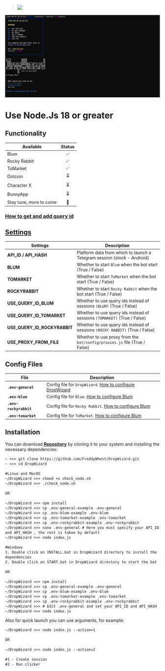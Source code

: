 > [<img src="https://img.shields.io/badge/Telegram-%40Me-orange">](https://t.me/roddyfred)

![img1](./.github/images/hero.png)

# Use Node.Js 18 or greater

## Functionality

| Available               | Status |
| ----------------------- | :----: |
| Blum                    |   ✅   |
| Rocky Rabbit            |   ✅   |
| ToMarket                |   ✅   |
| Dotcoin                 |   ⏳   |
| Character X             |   ⏳   |
| BunnyApp                |   ⏳   |
| Stay tune, more to come |   👻   |

### [How to get and add query id](https://github.com/Freddywhest/DropWizard/blob/main/AddQueryId.md)

## [Settings](https://github.com/FreddyWhest/DropWizard/blob/main/.env-general-example)

| Settings                     | Description                                                                  |
| ---------------------------- | ---------------------------------------------------------------------------- |
| **API_ID / API_HASH**        | Platform data from which to launch a Telegram session (stock - Android)      |
| **BLUM**                     | Whether to start `Blum` when the bot start (True / False)                    |
| **TOMARKET**                 | Whether to start `ToMarket` when the bot start (True / False)                |
| **ROCKYRABBIT**              | Whether to start `Rocky Rabbit` when the bot start (True / False)            |
| **USE_QUERY_ID_BLUM**        | Whether to use query ids instead of sessions `(BLUM)` (True / False)         |
| **USE_QUERY_ID_TOMARKET**    | Whether to use query ids instead of sessions `(TOMARKET)` (True / False)     |
| **USE_QUERY_ID_ROCKYRABBIT** | Whether to use query ids instead of sessions `(ROCKY RABBIT)` (True / False) |
| **USE_PROXY_FROM_FILE**      | Whether to use proxy from the `bot/config/proxies.js` file (True / False)    |

## Config Files

| File                   | Description                                                                                                                |
| ---------------------- | -------------------------------------------------------------------------------------------------------------------------- |
| **`.env-general`**     | Config file for `DropWizard`. [How to configure DropWizard](#settings)                                                     |
| **`.env-blum`**        | Config file for `Blum`. [How to configure Blum](https://github.com/Freddywhest/BlumBot/blob/main/README.md)                |
| **`.env-rockyrabbit`** | Config file for `Rocky Rabbit`. [How to configure Blum](https://github.com/Freddywhest/RockyRabbitBot/blob/main/README.md) |
| **`.env-tomarket`**    | Config file for `ToMarket`. [How to configure Blum](https://github.com/Freddywhest/ToMarketBot/blob/main/README.md)        |

## Installation

You can download [**Repository**](https://github.com/FreddyWhest/DropWizard) by cloning it to your system and installing the necessary dependencies:

```shell
~ >>> git clone https://github.com/FreddyWhest/DropWizard.git
~ >>> cd DropWizard

#Linux and MocOS
~/DropWizard >>> chmod +x check_node.sh
~/DropWizard >>> ./check_node.sh

OR

~/DropWizard >>> npm install
~/DropWizard >>> cp .env-general-example .env-general
~/DropWizard >>> cp .env-blum-example .env-blum
~/DropWizard >>> cp .env-tomarket-example .env-tomarket
~/DropWizard >>> cp .env-rockyrabbit-example .env-rockyrabbit
~/DropWizard >>> nano .env-general # Here you must specify your API_ID and API_HASH , the rest is taken by default
~/DropWizard >>> node index.js

#Windows
1. Double click on INSTALL.bat in DropWizard directory to install the dependencies
2. Double click on START.bat in DropWizard directory to start the bot

OR

~/DropWizard >>> npm install
~/DropWizard >>> cp .env-general-example .env-general
~/DropWizard >>> cp .env-blum-example .env-blum
~/DropWizard >>> cp .env-tomarket-example .env-tomarket
~/DropWizard >>> cp .env-rockyrabbit-example .env-rockyrabbit
~/DropWizard >>> # Edit .env-general and set your API_ID and API_HASH
~/DropWizard >>> node index.js
```

Also for quick launch you can use arguments, for example:

```shell
~/DropWizard >>> node index.js --action=1

OR

~/DropWizard >>> node index.js --action=2

#1 - Create session
#2 - Run clicker
```
